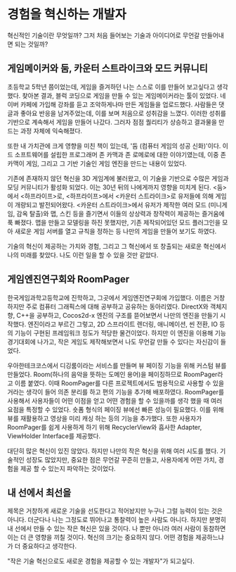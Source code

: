 # 경험을 혁신하는 개발자

혁신적인 기술이란 무엇일까? 그저 처음 들어보는 기술과 아이디어로 무언갈 만들어내면 되는 것일까?

## 게임메이커와 둠, 카운터 스트라이크와 모드 커뮤니티

초등학교 5학년 쯤이었는데, 게임을 즐겨하던 나는 스스로 이를 만들어 보고싶다고 생각했다.
찾아본 결과, 블럭 코딩으로 게임을 만들 수 있는 게임메이커라는 툴이 있었다.
네이버 카페에 가입해 강좌를 듣고 조악하게나마 만든 게임들을 업로드했다.
사람들은 댓글과 좋아요 반응을 남겨주었는데, 이를 보며 처음으로 성취감을 느꼈다.
이러한 성취를 기반으로 계속해서 게임을 만들어 나갔다. 그러자 점점 퀄리티가 상승하고 결과물을 만드는 과정 자체에 익숙해졌다.

또한 내 가치관에 크게 영향을 미친 책이 있는데, '둠 (컴퓨터 게임의 성공 신화)'이다.
이드 소프트웨어를 설립한 프로그래머 존 카맥과 존 로메로에 대한 이야기였는데, 이중 존 카맥이 게임, 그리고 그 기반 기술인 게임 엔진을 만드는 내용이 있었다.

기존에 존재하지 않던 혁신을 3D 게임계에 불러왔고, 이 기술을 기반으로 수많은 게임과 모딩 커뮤니티가 활성화 되었다.
이는 30년 뒤의 나에게까지 영향을 미치게 된다. <둠>에서 <하프라이프>로, <하프라이프>에서 <카운터 스트라이크>로 유저들에 의해 게임이 개량되고 발전되어왔다.
<카운터 스트라이크>에서 유저가 제작한 여러 모드 (미니게임, 감옥 탈출)와 맵, 스킨 등을 즐기면서 이들의 상상력과 창작력이 제공하는 즐거움에 푹 빠졌다.
맵을 만들고 모델링을 하진 못했지만, 기존 제작되어있던 모드 플러그인을 모아 새로운 게임 서버를 열고 규칙을 정하는 등 나만의 게임을 만들어 보기도 하였다.

기술의 혁신이 제공하는 가치와 경험, 그리고 그 혁신에서 또 창출되는 새로운 혁신에서 나의 미래를 찾았다.
나도 이런 일을 할 수 있을 것만 같았다.

## 게임엔진연구회와 RoomPager

한국게임과학고등학교에 진학하고, 그곳에서 게임엔진연구회에 가입했다. 이름은 거창하지만 주로 컴퓨터 그래픽스에 대해 공부하고 공유하는 동아리였다.
DirectX와 객체지향, C++을 공부하고, Cocos2d-x 엔진의 구조를 뜯어보면서 나만의 엔진을 만들기 시작했다.
엔진이라고 부르긴 그렇고, 2D 스프라이트 렌더링, 애니메이션, 씬 전환, IO 등의 기능이 구현된 프레임워크 정도가 적당한 물건이었다.
하지만 이 엔진을 이용해 기능경기대회에 나가고, 작은 게임도 제작해보면서 나도 무언갈 만들 수 있다는 자신감이 들었다.

우아한테크코스에서 디깅룸이라는 서비스를 만들며 뷰 페이징 기능을 위해 커스텀 뷰를 만들었다. Room(하나의 음악을 뜻하는 도메인 용어)을 페이징하므로 RoomPager라고 이름 붙였다.
이때 RoomPager를 다른 프로젝트에서도 범용적으로 사용할 수 있을 거라는 생각이 들어 의존 분리를 하고 편의 기능을 추가해 배포하였다.
RoomPager를 사용해서 사용자들이 어떤 이점을 얻고 어떤 경험을 할 수 있을까를 생각 했을 때 여러 요점을 특정할 수 있었다.
숏폼 형식의 페이징 뷰에선 빠른 성능이 필요했다. 이를 위해 뷰를 재활용하고 영상을 미리 캐싱 하는 등의 기능을 추가했다.
또한 사용자가 RoomPager를 쉽게 사용하게 하기 위해 RecyclerView와 흡사한 Adapter, ViewHolder Interface를 제공했다.

대단히 많은 혁신이 있진 않았다. 하지만 나만의 작은 혁신을 위해 여러 시도를 했다.
기술적인 성장도 많았지만, 중요한 점은 무언갈 꾸준히 만들고, 사용자에게 어떤 가치, 경험을 제공 할 수 있는지 파악하는 것이었다.

## 내 선에서 최선을

제목은 거창하게 새로운 기술을 선도한다고 적어놨지만 누구나 그럴 능력이 있는 것은 아니다.
더군다나 나는 그정도로 뛰어나고 통찰력이 높은 사람도 아니다.
하지만 분명히 내 선에서 만들 수 있는 작은 혁신은 있을 것이다. 나 뿐만 아니라 여러 사람이 동참하면 이는 더 큰 영향을 끼칠 것이다.
혁신의 크기는 중요하지 않다. 어떤 경험을 제공하느냐가 더 중요하다고 생각한다.

"작은 기술 혁신으로도 새로운 경험을 제공할 수 있는 개발자"가 되고싶다.
